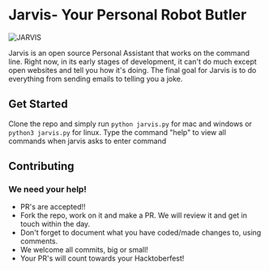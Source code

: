 # Jarvis- Your Personal Robot Butler
![JARVIS](https://github.com/virejdasani/Jarvis/blob/master/res/jarvisimg.jpg?raw=true)

Jarvis is an open source Personal Assistant that works on the command line.
Right now, in its early stages of development, it can't do much except open websites and tell you how it's doing.
The final goal for Jarvis is to do everything from sending emails to telling you a joke.

## Get Started
Clone the repo and simply run `python jarvis.py` for mac and windows or
`python3 jarvis.py` for linux.
Type the command "help" to view all commands when jarvis asks to enter command

## Contributing
### We need your help!
- PR's are accepted!!
- Fork the repo, work on it and make a PR. We will review it and get in touch within the day.
- Don't forget to document what you have coded/made changes to, using comments.
- We welcome all commits, big or small!
- Your PR's will count towards your Hacktoberfest!
